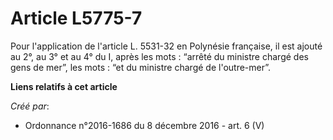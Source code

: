 # Article L5775-7

Pour l'application de l'article L. 5531-32 en Polynésie française, il est ajouté au 2°, au 3° et au 4° du I, après les mots :
“arrêté du ministre chargé des gens de mer”, les mots : “et du ministre chargé de l'outre-mer”.

**Liens relatifs à cet article**

_Créé par_:

  - Ordonnance n°2016-1686 du 8 décembre 2016 - art. 6 (V)
